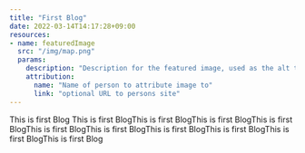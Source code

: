 ```yaml
---
title: "First Blog"
date: 2022-03-14T14:17:28+09:00
resources:
- name: featuredImage
  src: "/img/map.png"
  params:
    description: "Description for the featured image, used as the alt text"
    attribution:
      name: "Name of person to attribute image to"
      link: "optional URL to persons site"
---
```


This is first Blog This is first BlogThis is first BlogThis is first BlogThis is first BlogThis is first BlogThis is first BlogThis is first BlogThis is first BlogThis is first BlogThis is first Blog
